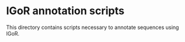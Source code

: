 # IGoR annotation scripts

This directory contains scripts necessary to annotate sequences using IGoR.

